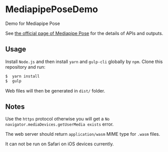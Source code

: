 # MediapipePoseDemo
Demo for Mediapipe Pose

See [the official page of Mediapipe Pose](https://google.github.io/mediapipe/solutions/pose.html) for the details of APIs and outputs.

## Usage
Install `Node.js` and then install `yarn` and `gulp-cli` globally by `npm`.
Clone this repository  and run:
```bash
$  yarn install
$  gulp
```
Web files will then be generated in `dist/` folder.

## Notes
Use the `https` protocol otherwise you will get a `No navigator.mediaDevices.getUserMedia exists` error.

The web server should return `application/wasm` MIME type for `.wasm` files.

It can not be run on Safari on iOS devices currently.

